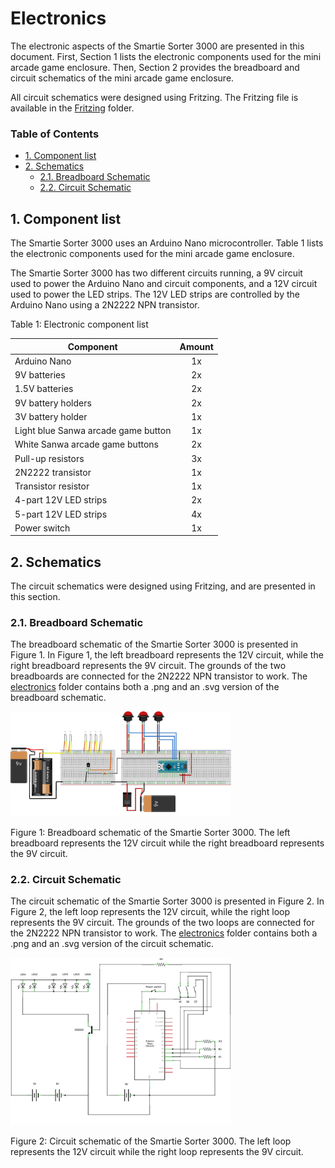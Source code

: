 # Electronics

The electronic aspects of the Smartie Sorter 3000 are presented in this document. First, Section 1 lists the electronic components used for the mini arcade game enclosure. Then, Section 2 provides the breadboard and circuit schematics of the mini arcade game enclosure.

All circuit schematics were designed using Fritzing. The Fritzing file is available in the [Fritzing](https://github.com/pieterberg/Smartie-Sorter/tree/main/documentation/electronics/fritzing) folder.

### Table of Contents

- [1. Component list](#1-component-list)
- [2. Schematics](#2-schematics)
  - [2.1. Breadboard Schematic](#21-breadboard-schematic)
  - [2.2. Circuit Schematic](#22-circuit-schematic)

## 1. Component list

The Smartie Sorter 3000 uses an Arduino Nano microcontroller. Table 1 lists the electronic components used for the mini arcade game enclosure.

The Smartie Sorter 3000 has two different circuits running, a 9V circuit used to power the Arduino Nano and circuit components, and a 12V circuit used to power the LED strips. The 12V LED strips are controlled by the Arduino Nano using a 2N2222 NPN transistor.

Table 1: Electronic component list

| Component                           | Amount |
|-------------------------------------|:------:|
| Arduino Nano                        |   1x   |
| 9V batteries                        |   2x   |
| 1.5V batteries                      |   2x   |
| 9V battery holders                  |   2x   |
| 3V battery holder                   |   1x   |
| Light blue Sanwa arcade game button |   1x   |
| White Sanwa arcade game buttons     |   2x   |
| Pull-up resistors                   |   3x   |
| 2N2222 transistor                   |   1x   |
| Transistor resistor                 |   1x   |
| 4-part 12V LED strips               |   2x   |
| 5-part 12V LED strips               |   4x   |
| Power switch                        |   1x   |


## 2. Schematics

The circuit schematics were designed using Fritzing, and are presented in this section.

### 2.1. Breadboard Schematic

The breadboard schematic of the Smartie Sorter 3000 is presented in Figure 1. In Figure 1, the left breadboard represents the 12V circuit, while the right breadboard represents the 9V circuit. The grounds of the two breadboards are connected for the 2N2222 NPN transistor to work. The [electronics](https://github.com/pieterberg/Smartie-Sorter/tree/main/documentation/electronics) folder contains both a .png and an .svg version of the breadboard schematic.

<img src="https://github.com/pieterberg/Smartie-Sorter/blob/main/documentation/electronics/breadboard.png" alt="Breadboard schematic" width="70%">

Figure 1: Breadboard schematic of the Smartie Sorter 3000. The left breadboard represents the 12V circuit while the right breadboard represents the 9V circuit.

### 2.2. Circuit Schematic

The circuit schematic of the Smartie Sorter 3000 is presented in Figure 2. In Figure 2, the left loop represents the 12V circuit, while the right loop represents the 9V circuit. The grounds of the two loops are connected for the 2N2222 NPN transistor to work. The [electronics](https://github.com/pieterberg/Smartie-Sorter/tree/main/documentation/electronics) folder contains both a .png and an .svg version of the circuit schematic.

<img src="https://github.com/pieterberg/Smartie-Sorter/blob/main/documentation/electronics/schematic.png" alt="Schematic" width="70%">

Figure 2: Circuit schematic of the Smartie Sorter 3000. The left loop represents the 12V circuit while the right loop represents the 9V circuit.
